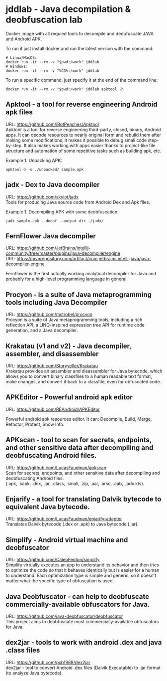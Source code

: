 # jddlab - Java decompilation & deobfuscation lab

Docker image with all requied tools to decompile and deobfuscate JAVA and Android APK.  

To run it just install docker and run the latest version with the command:
```
# Linux/MacOS:
docker run -it --rm -v "$pwd:/work" jddlab
# Windows:
docker run -it --rm -v "%CD%:/work" jddlab
```

To run a specific command, just specify it at the end of the command line:
```
docker run -it --rm -v "$pwd:/work" jddlab apktool -h
```

## Apktool - a tool for reverse engineering Android apk files

URL: https://github.com/iBotPeaches/Apktool  
Apktool is a tool for reverse engineering third-party, closed, binary, Android apps.
It can decode resources to nearly original form and rebuild them after making some modifications; it makes it possible to debug smali code step-by-step.
It also makes working with apps easier thanks to project-like file structure and automation of some repetitive tasks such as building apk, etc.

Example 1. Unpacking APK:
```
apktool d -o ./unpacked/ sample.apk
```

## jadx - Dex to Java decompiler

URL: https://github.com/skylot/jadx  
Tools for producing Java source code from Android Dex and Apk files.

Example 1. Decompiling APK with some deobfuscation:
```
jadx sample.apk --deobf --output-dir ./jadx/
```

## FernFlower Java decompiler

URL: https://github.com/JetBrains/intellij-community/tree/master/plugins/java-decompiler/engine  
URL: https://mvnrepository.com/artifact/com.jetbrains.intellij.java/java-decompiler-engine  

Fernflower is the first actually working analytical decompiler for Java and probably for a high-level programming language in general.

## Procyon - is a suite of Java metaprogramming tools including Java Decompiler

URL: https://github.com/mstrobel/procyon  
Procyon is a suite of Java metaprogramming tools, including a rich reflection API, a LINQ-inspired expression tree API for runtime code generation, and a Java decompiler.

## Krakatau (v1 and v2) - Java decompiler, assembler, and disassembler

URL: https://github.com/Storyyeller/Krakatau  
Krakatau provides an assembler and disassembler for Java bytecode, which allows you to convert binary classfiles to a human readable text format, make changes, and convert it back to a classfile, even for obfuscated code.

## APKEditor - Powerful android apk editor

URL: https://github.com/REAndroid/APKEditor  

Powerful android apk resources editor. 
It can: Decompile, Build, Merge, Refactor, Protect, Show Info.

## APKscan - tool to scan for secrets, endpoints, and other sensitive data after decompiling and deobfuscating Android files.

URL: https://github.com/LucasFaudman/apkscan  
Scan for secrets, endpoints, and other sensitive data after decompiling and deobfuscating Android files.  
(.apk, .xapk, .dex, .jar, .class, .smali, .zip, .aar, .arsc, .aab, .jadx.kts).

## Enjarify - a tool for translating Dalvik bytecode to equivalent Java bytecode.

URL: https://github.com/LucasFaudman/enjarify-adapter  
Translates Dalvik bytecode (.dex or .apk) to Java bytecode (.jar).

## Simplify - Android virtual machine and deobfuscator

URL: https://github.com/CalebFenton/simplify  
Simplify virtually executes an app to understand its behavior and then tries to optimize the code so that it behaves 
identically but is easier for a human to understand. Each optimization type is simple and generic, so it doesn't 
matter what the specific type of obfuscation is used.

## Java Deobfuscator - can help to deobfuscate commercially-available obfuscators for Java.

URL: https://github.com/java-deobfuscator/deobfuscator  
This project aims to deobfuscate most commercially-available obfuscators for Java.

## dex2jar - tools to work with android .dex and java .class files

URL: https://github.com/pxb1988/dex2jar  
dex2jar - tool to convert Android .dex files (Dalvik Executable) to .jar format (to analyze Java bytecode).
